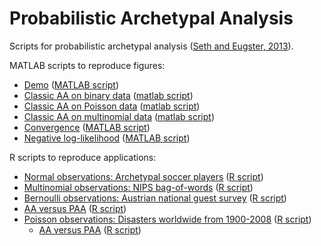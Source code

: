 # Probabilistic Archetypal Analysis

Scripts for probabilistic archetypal analysis ([Seth and Eugster,
2013](http://arxiv.org/abs/1312.7604)).

MATLAB scripts to reproduce figures:
 - [Demo](https://cdn.rawgit.com/aalab/paa/master/examples/demo.html) ([MATLAB script](scripts/demo.m))
 - [Classic AA on binary data](https://cdn.rawgit.com/aalab/paa/master/examples/compareprobvsclassic_Bernoulli.html) ([matlab script](scripts/compareprobvsclassic_Bernoulli.m))
 - [Classic AA on Poisson data](https://cdn.rawgit.com/aalab/paa/master/examples/compareprobvsclassic_Poisson.html) ([matlab script](scripts/compareprobvsclassic_Poisson.m))
 - [Classic AA on multinomial data](https://cdn.rawgit.com/aalab/paa/master/examples/compareprobvsclassic_multinomial.html) ([matlab script](scripts/compareprobvsclassic_multinomial.m))
 - [Convergence](https://cdn.rawgit.com/aalab/paa/master/examples/plotConvergence.html) ([MATLAB script](examples/plotConvergence.m))
 - [Negative log-likelihood](https://cdn.rawgit.com/aalab/paa/master/examples/plotProbVsDefault.html) ([MATLAB script](examples/plotProbVsDefault.m))

R scripts to reproduce applications:
 - [Normal observations: Archetypal soccer players](https://cdn.rawgit.com/aalab/paa/master/examples/Soccer-report.html) ([R script](examples/Soccer-report.R))
 - [Multinomial observations: NIPS bag-of-words](https://cdn.rawgit.com/aalab/paa/master/examples/NIPS-report.html) ([R script](examples/NIPS-report.R))
 - [Bernoulli observations: Austrian national guest survey](https://cdn.rawgit.com/aalab/paa/master/examples/GSAW97-report.html) ([R script](examples/GSAW97-report.R))
  - [AA versus PAA](https://cdn.rawgit.com/aalab/paa/master/examples/GSAW97-report-aa.html) ([R script](examples/GSAW97-report-aa.R))
 - [Poisson observations: Disasters worldwide from 1900-2008](https://cdn.rawgit.com/aalab/paa/master/examples/Disaster-report.html) ([R script](examples/Disaster-report.R))
   - [AA versus PAA](https://cdn.rawgit.com/aalab/paa/master/examples/GSAW97-report-aa.html) ([R script](examples/Disaster-report-aa.R))

